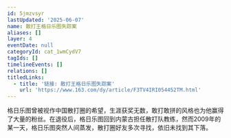 ```yaml
---
id: 5jmzvsyr
lastUpdated: '2025-06-07'
name: 散打王格日乐图失踪案
aliases: []
layer: 4
eventDate: null
categoryId: cat_1wmCydV7
tagIds: []
timelineEvents: []
relations: []
titledLinks:
  - title: '链接: 散打王格日乐图失踪案'
    url: 'https://www.163.com/dy/article/F3TV4IRI054452TM.html'
---
```

格日乐图曾被视作中国散打圈的希望，生涯获奖无数，敢打敢拼的风格也为他赢得了大量的粉丝。在退役后，格日乐图回到内蒙古担任散打队教练，然而2009年的某一天，格日乐图突然人间蒸发，散打圈好友多次寻找，依旧未找到其下落。
